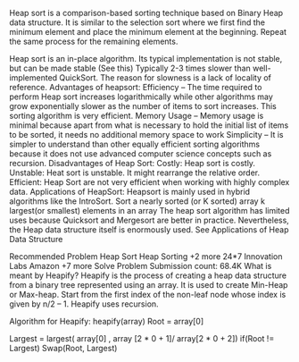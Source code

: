 Heap sort is a comparison-based sorting technique based on Binary Heap data structure. It is similar to the selection sort where we first find the minimum element and place the minimum element at the beginning. Repeat the same process for the remaining elements.

Heap sort is an in-place algorithm. 
Its typical implementation is not stable, but can be made stable (See this)
Typically 2-3 times slower than well-implemented QuickSort.  The reason for slowness is a lack of locality of reference.
Advantages of heapsort:
Efficiency –  The time required to perform Heap sort increases logarithmically while other algorithms may grow exponentially slower as the number of items to sort increases. This sorting algorithm is very efficient.
Memory Usage – Memory usage is minimal because apart from what is necessary to hold the initial list of items to be sorted, it needs no additional memory space to work
Simplicity –  It is simpler to understand than other equally efficient sorting algorithms because it does not use advanced computer science concepts such as recursion.
Disadvantages of Heap Sort:
Costly: Heap sort is costly.
Unstable: Heat sort is unstable. It might rearrange the relative order.
Efficient: Heap Sort are not very efficient when working with highly complex data. 
Applications of HeapSort:
Heapsort is mainly used in hybrid algorithms like the IntroSort.
Sort a nearly sorted (or K sorted) array 
k largest(or smallest) elements in an array 
The heap sort algorithm has limited uses because Quicksort and Mergesort are better in practice. Nevertheless, the Heap data structure itself is enormously used. See Applications of Heap Data Structure

Recommended Problem
Heap Sort
Heap
Sorting
+2 more
24*7 Innovation Labs
Amazon
+7 more
Solve Problem
Submission count: 68.4K
What is meant by Heapify? 
Heapify is the process of creating a heap data structure from a binary tree represented using an array. It is used to create Min-Heap or Max-heap. Start from the first index of the non-leaf node whose index is given by n/2 – 1. Heapify uses recursion.

Algorithm for Heapify:
heapify(array)
 Root = array[0]

   Largest = largest( array[0] , array [2 * 0 + 1]/ array[2 * 0 + 2])
if(Root != Largest)
 Swap(Root, Largest)